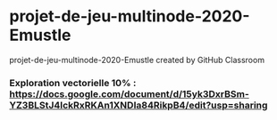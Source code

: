 # projet-de-jeu-multinode-2020-Emustle
projet-de-jeu-multinode-2020-Emustle created by GitHub Classroom

### Exploration vectorielle 10% : https://docs.google.com/document/d/15yk3DxrBSm-YZ3BLStJ4IckRxRKAn1XNDIa84RikpB4/edit?usp=sharing
